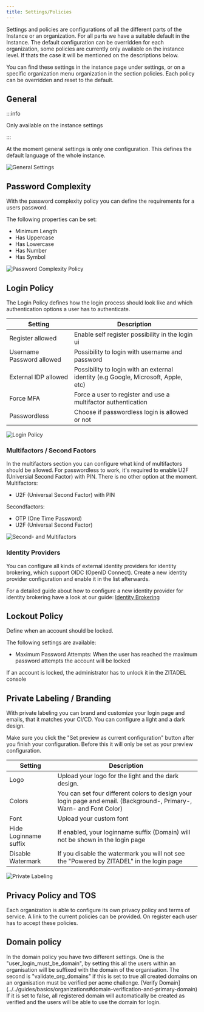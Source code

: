 ```yaml
---
title: Settings/Policies
---
```


Settings and policies are configurations of all the different parts of the Instance or an organization. For all parts we have a suitable default in the Instance.
The default configuration can be overridden for each organization, some policies are currently only available on the instance level. If thats the case it will be mentioned on the descriptions below.

You can find these settings in the instance page under settings, or on a specific organization menu organization in the section policies.
Each policy can be overridden and reset to the default.

## General

:::info

Only available on the instance settings

:::

At the moment general settings is only one configuration. This defines the default language of the whole instance.


![General Settings](/img/console_instance_policy_general.png)



## Password Complexity

With the password complexity policy you can define the requirements for a users password.

The following properties can be set:
- Minimum Length
- Has Uppercase
- Has Lowercase
- Has Number
- Has Symbol

![Password Complexity Policy](/img/manuals/policies/console_org_pw_complexity.png)

## Login Policy

The Login Policy defines how the login process should look like and which authentication options a user has to authenticate.

| Setting | Description |
| --- | --- |
| Register allowed | Enable self register possibility in the login ui |
| Username Password allowed | Possibility to login with username and password |
| External IDP allowed | Possibility to login with an external identity (e.g Google, Microsoft, Apple, etc)|
| Force MFA | Force a user to register and use a multifactor authentication |
| Passwordless | Choose if passwordless login is allowed or not |

![Login Policy](/img/manuals/policies/console_org_login.png)

### Multifactors / Second Factors

In the multifactors section you can configure what kind of multifactors should be allowed. For passwordless to work, it's required to enable U2F (Universial Second Factor) with PIN. There is no other option at the moment.
Multifactors:
- U2F (Universal Second Factor) with PIN

Secondfactors:
- OTP (One Time Password)
- U2F (Universal Second Factor)

![Second- and Multifactors](/img/manuals/policies/console_org_second_and_multi_factors.png)

### Identity Providers

You can configure all kinds of external identity providers for identity brokering, which support OIDC (OpenID Connect).
Create a new identity provider configuration and enable it in the list afterwards.

For a detailed guide about how to configure a new identity provider for identity brokering have a look at our guide:
[Identity Brokering](../../guides/authentication/identity-brokering)

## Lockout Policy

Define when an account should be locked.

The following settings are available:
- Maximum Password Attempts: When the user has reached the maximum password attempts the account will be locked

If an account is locked, the administrator has to unlock it in the ZITADEL console


## Private Labeling / Branding

With private labeling you can brand and customize your login page and emails, that it matches your CI/CD.
You can configure a light and a dark design.

Make sure you click the "Set preview as current configuration" button after you finish your configuration. Before this it will only be set as your preview configuration.

| Setting | Description |
| --- | --- |
| Logo | Upload your logo for the light and the dark design. |
| Colors | You can set four different colors to design your login page and email. (Background-, Primary-, Warn- and Font Color) |
| Font | Upload your custom font |
| Hide Loginname suffix | If enabled,  your loginname suffix (Domain) will not be shown in the login page |
| Disable Watermark | If you disable the watermark you will not see the "Powered by ZITADEL" in the login page |

![Private Labeling](/img/manuals/policies/console_org_private_labeling.png)

## Privacy Policy and TOS

Each organization is able to configure its own privacy policy and terms of service.
A link to the current policies can be provided. On register each user has to accept these policies.


## Domain policy

In the domain policy you have two different settings. 
One is the "user_login_must_be_domain", by setting this all the users within an organisation will be suffixed with the domain of the organisation.
The second is "validate_org_domains" if this is set to true all created domains on an organisation must be verified per acme challenge. [Verify Domain] (../../guides/basics/organizations#domain-verification-and-primary-domain)
If it is set to false, all registered domain will automatically be created as verified and the users will be able to use the domain for login.
